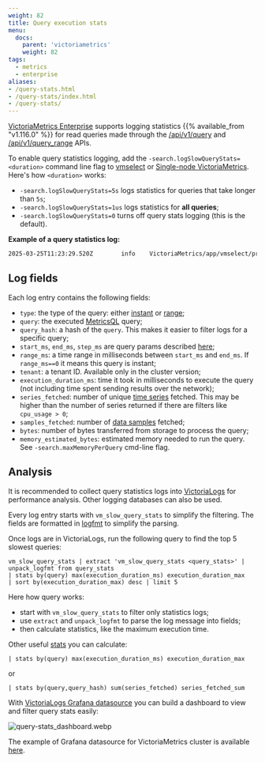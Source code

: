 ```yaml
---
weight: 82
title: Query execution stats
menu:
  docs:
    parent: 'victoriametrics'
    weight: 82
tags:
  - metrics
  - enterprise
aliases:
- /query-stats.html
- /query-stats/index.html
- /query-stats/
---
```


[VictoriaMetrics Enterprise](https://docs.victoriametrics.com/enterprise/) supports logging statistics {{% available_from "v1.116.0" %}} for
read queries made through the [/api/v1/query](https://docs.victoriametrics.com/keyconcepts/#instant-query)
and [/api/v1/query_range](https://docs.victoriametrics.com/keyconcepts/#range-query) APIs.

To enable query statistics logging, add the `-search.logSlowQueryStats=<duration>` command line flag to [vmselect](https://docs.victoriametrics.com/cluster-victoriametrics/)
or [Single-node VictoriaMetrics](https://docs.victoriametrics.com/).
Here's how `<duration>` works:
* `-search.logSlowQueryStats=5s` logs statistics for queries that take longer than `5s`;
* `-search.logSlowQueryStats=1us` logs statistics for **all queries**;
* `-search.logSlowQueryStats=0` turns off query stats logging (this is the default).

**Example of a query statistics log:**
```bash
2025-03-25T11:23:29.520Z        info    VictoriaMetrics/app/vmselect/promql/query_stats.go:60       vm_slow_query_stats type=instant query="vm_promscrape_config_last_reload_successful != 1\nor\nvmagent_relabel_config_last_reload_successful != 1\n" query_hash=1585303298 start_ms=1742901750000 end_ms=1742901750000 step_ms=300000 range_ms=0 tenant="0" execution_duration_ms=0 series_fetched=2 samples_fetched=163 bytes=975 memory_estimated_bytes=2032
```

## Log fields

Each log entry contains the following fields:
* `type`: the type of the query: either [instant](https://docs.victoriametrics.com/keyconcepts/#instant-query)
  or [range](https://docs.victoriametrics.com/keyconcepts/#range-query);
* `query`: the executed [MetricsQL](https://docs.victoriametrics.com/metricsql/) query;
* `query_hash`: a hash of the `query`. This makes it easier to filter logs for a specific query;
* `start_ms`, `end_ms`, `step_ms` are query params described [here](https://docs.victoriametrics.com/keyconcepts/#range-query);
* `range_ms`: a time range in milliseconds between `start_ms` and `end_ms`. If `range_ms==0` it means this query is instant;
* `tenant`: a tenant ID. Available only in the cluster version;
* `execution_duration_ms`: time it took in milliseconds to execute the query (not including time spent sending results over the network);
* `series_fetched`: number of unique [time series](https://docs.victoriametrics.com/keyconcepts/#time-series) fetched. 
  This may be higher than the number of series returned if there are filters like `cpu_usage > 0`;
* `samples_fetched`: number of [data samples](https://docs.victoriametrics.com/keyconcepts/#raw-samples) fetched;
* `bytes`: number of bytes transferred from storage to process the query;
* `memory_estimated_bytes`: estimated memory needed to run the query. See `-search.maxMemoryPerQuery` cmd-line flag.

## Analysis

It is recommended to collect query statistics logs into [VictoriaLogs](https://docs.victoriametrics.com/victorialogs/)
for performance analysis. Other logging databases can also be used.

Every log entry starts with `vm_slow_query_stats` to simplify the filtering. The fields are formatted in [logfmt](https://brandur.org/logfmt)
to simplify the parsing.

Once logs are in VictoriaLogs, run the following query to find the top 5 slowest queries:
```logsql
vm_slow_query_stats | extract 'vm_slow_query_stats <query_stats>' | unpack_logfmt from query_stats 
| stats by(query) max(execution_duration_ms) execution_duration_max 
| sort by(execution_duration_max) desc | limit 5
```

Here how query works:
* start with `vm_slow_query_stats` to filter only statistics logs; 
* use `extract` and `unpack_logfmt` to parse the log message into fields;
* then calculate statistics, like the maximum execution time.

Other useful [stats](https://docs.victoriametrics.com/victorialogs/logsql/#stats-pipe-functions) you can calculate:
```logsql
| stats by(query) max(execution_duration_ms) execution_duration_max 
```
or 
```logsql
| stats by(query,query_hash) sum(series_fetched) series_fetched_sum
``` 

With [VictoriaLogs Grafana datasource](https://docs.victoriametrics.com/victorialogs/victorialogs-datasource/)
you can build a dashboard to view and filter query stats easily:

![query-stats_dashboard.webp](query-stats_dashboard.webp)

The example of Grafana datasource for VictoriaMetrics cluster
is available [here](https://github.com/VictoriaMetrics/VictoriaMetrics/blob/master/dashboards/query-stats.json).